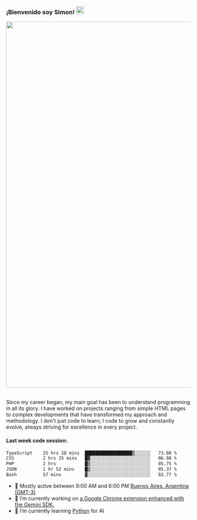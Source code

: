<h3 align="flex-start"><b>¡Bienvenido soy Simon!&nbsp;</b><img src="https://media.giphy.com/media/hvRJCLFzcasrR4ia7z/giphy.gif" width="22"></h3>

<section>
  <img src="https://raw.githubusercontent.com/saadeghi/saadeghi/master/dino.gif" width="1000">
</section>

<br>
<p>Since my career began, my main goal has been to understand programming in all its glory. I have worked on projects ranging from simple HTML pages to complex developments that have transformed my approach and methodology. I don't just code to learn; I code to grow and constantly evolve, always striving for excellence in every project.</p>

<h4><b>Last week code session: </b></h4>

<!--START_SECTION:waka-->

```txt
TypeScript    25 hrs 28 mins  ██████████████████▒░░░░░░   73.08 %
CSS           2 hrs 25 mins   █▓░░░░░░░░░░░░░░░░░░░░░░░   06.98 %
PHP           2 hrs           █▒░░░░░░░░░░░░░░░░░░░░░░░   05.75 %
JSON          1 hr 52 mins    █▒░░░░░░░░░░░░░░░░░░░░░░░   05.37 %
Bash          57 mins         ▓░░░░░░░░░░░░░░░░░░░░░░░░   02.77 %
```

<!--END_SECTION:waka-->

- 🚩 Mostly active between 9:00 AM and 6:00 PM <a href="https://onlinealarmkur.com/world/es/">Buenos Aires, Argentina (GMT-3)</a>
- 👷 I’m currently working on <a href="https://github.com/snapverse/gemini-snippet-monorepo">a Google Chrome extension enhanced with the Gemini SDK.</a>
- 🐍 I’m currently learning <a href="https://www.reddit.com/r/ProgrammerHumor/comments/jgl84v/you_should_switch_to_python/?rdt=44019">Python</a> for AI
